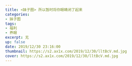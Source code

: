 ```yaml
---
title: <妹子图> 所以暂时将你眼睛闭了起来
categories:
- 妹子图
tags: 
- 福利
- 养眼
excerpt: 无
up: false
date: 2019/12/30 23:16:00
thumbnail: https://s2.ax1x.com/2019/12/30/lltBcV.md.jpg
cover: https://s2.ax1x.com/2019/12/30/lltBcV.md.jpg
---
```

  <div align="center" class="mzt-container" >


 <p><img class="lazy-img"  data-src="https://s2.ax1x.com/2019/12/30/llYwLD.md.jpg"></p>    

 <p><img class="lazy-img"  data-src="https://s2.ax1x.com/2019/12/30/llYDdH.md.jpg"></p>    

 <p><img class="lazy-img"  data-src="https://s2.ax1x.com/2019/12/30/llY6JI.md.jpg"></p>    

 <p><img class="lazy-img"  data-src="https://s2.ax1x.com/2019/12/30/llYcWt.jpg"></p>    

 <p><img class="lazy-img"  data-src="https://s2.ax1x.com/2019/12/30/llY2SP.jpg"></p>    

 <p><img class="lazy-img"  data-src="https://s2.ax1x.com/2019/12/30/llYRQf.jpg"></p>    

 <p><img class="lazy-img"  data-src="https://s2.ax1x.com/2019/12/30/llYfOS.jpg"></p>    

 <p><img class="lazy-img"  data-src="https://s2.ax1x.com/2019/12/30/llYqS0.md.jpg"></p>  

  </div>